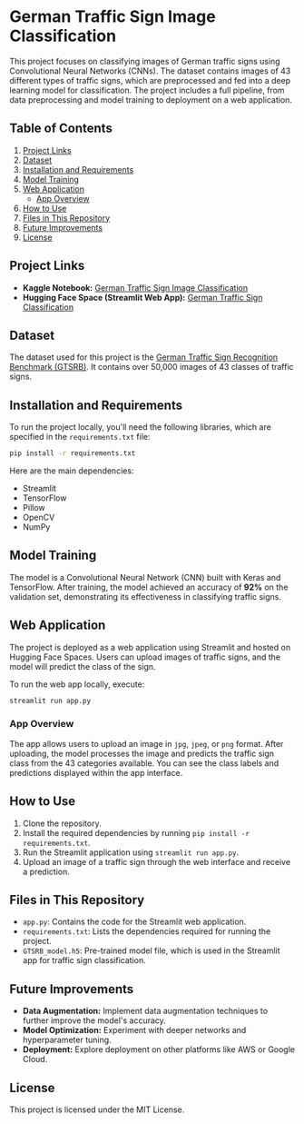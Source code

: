 # German Traffic Sign Image Classification

This project focuses on classifying images of German traffic signs using Convolutional Neural Networks (CNNs). The dataset contains images of 43 different types of traffic signs, which are preprocessed and fed into a deep learning model for classification. The project includes a full pipeline, from data preprocessing and model training to deployment on a web application.

## Table of Contents
1. [Project Links](#project-links)
2. [Dataset](#dataset)
3. [Installation and Requirements](#installation-and-requirements)
4. [Model Training](#model-training)
5. [Web Application](#web-application)
    - [App Overview](#app-overview)
6. [How to Use](#how-to-use)
7. [Files in This Repository](#files-in-this-repository)
8. [Future Improvements](#future-improvements)
9. [License](#license)

## Project Links

- **Kaggle Notebook:** [German Traffic Sign Image Classification](https://www.kaggle.com/code/hamdipolu/gtsrb-german-traffic-sign-image-classification)
- **Hugging Face Space (Streamlit Web App):** [German Traffic Sign Classification](https://huggingface.co/spaces/poluhamdi/GermanTrafficSignClassifcation)

## Dataset

The dataset used for this project is the [German Traffic Sign Recognition Benchmark (GTSRB)](http://benchmark.ini.rub.de/?section=gtsrb&subsection=dataset). It contains over 50,000 images of 43 classes of traffic signs.

## Installation and Requirements

To run the project locally, you'll need the following libraries, which are specified in the `requirements.txt` file:

```bash
pip install -r requirements.txt
```

Here are the main dependencies:
- Streamlit
- TensorFlow
- Pillow
- OpenCV
- NumPy

## Model Training

The model is a Convolutional Neural Network (CNN) built with Keras and TensorFlow. After training, the model achieved an accuracy of **92%** on the validation set, demonstrating its effectiveness in classifying traffic signs.

## Web Application

The project is deployed as a web application using Streamlit and hosted on Hugging Face Spaces. Users can upload images of traffic signs, and the model will predict the class of the sign.

To run the web app locally, execute:

```bash
streamlit run app.py
```

### App Overview

The app allows users to upload an image in `jpg`, `jpeg`, or `png` format. After uploading, the model processes the image and predicts the traffic sign class from the 43 categories available. You can see the class labels and predictions displayed within the app interface.

## How to Use

1. Clone the repository.
2. Install the required dependencies by running `pip install -r requirements.txt`.
3. Run the Streamlit application using `streamlit run app.py`.
4. Upload an image of a traffic sign through the web interface and receive a prediction.

## Files in This Repository

- `app.py`: Contains the code for the Streamlit web application.
- `requirements.txt`: Lists the dependencies required for running the project.
- `GTSRB_model.h5`: Pre-trained model file, which is used in the Streamlit app for traffic sign classification.

## Future Improvements

- **Data Augmentation:** Implement data augmentation techniques to further improve the model's accuracy.
- **Model Optimization:** Experiment with deeper networks and hyperparameter tuning.
- **Deployment:** Explore deployment on other platforms like AWS or Google Cloud.

## License

This project is licensed under the MIT License.

